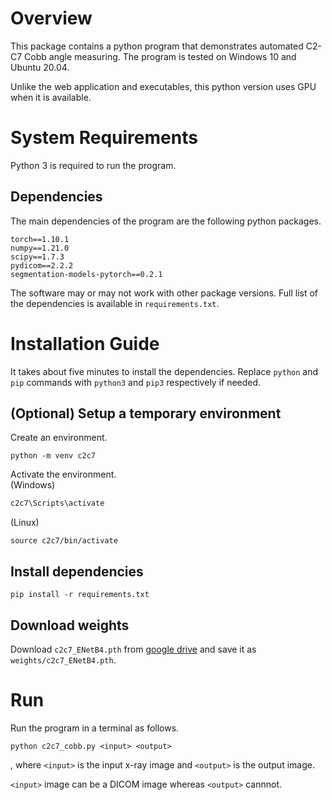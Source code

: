 # Overview
This package contains a python program that demonstrates automated C2-C7 Cobb angle measuring.
The program is tested on Windows 10 and Ubuntu 20.04.

Unlike the web application and executables, this python version uses GPU when it is available.

# System Requirements

Python 3 is required to run the program.

## Dependencies

The main dependencies of the program are the following python packages.
```
torch==1.10.1
numpy==1.21.0
scipy==1.7.3
pydicom==2.2.2
segmentation-models-pytorch==0.2.1
```

The software may or may not work with other package versions.
Full list of the dependencies is available in `requirements.txt`.

# Installation Guide

It takes about five minutes to install the dependencies.
Replace `python` and `pip` commands with `python3` and `pip3` respectively if needed.

## (Optional) Setup a temporary environment
Create an environment.
``` shell
python -m venv c2c7
```

Activate the environment.  
(Windows)
``` cmd
c2c7\Scripts\activate
```

(Linux)
``` shell
source c2c7/bin/activate
```

## Install dependencies
``` shell
pip install -r requirements.txt
```

## Download weights
Download `c2c7_ENetB4.pth` from [google drive](https://drive.google.com/drive/folders/18Jet4hS7PALKxHSdak3nSURKlO06CLSU?usp=sharing) and save it as `weights/c2c7_ENetB4.pth`.

# Run
Run the program in a terminal as follows.
``` shell
python c2c7_cobb.py <input> <output>
```
, where `<input>` is the input x-ray image and `<output>` is the output image.

`<input>` image can be a DICOM image whereas `<output>` cannnot.